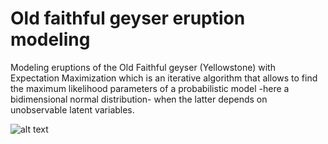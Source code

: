 # Old faithful geyser eruption modeling

Modeling eruptions of the Old Faithful geyser (Yellowstone) with Expectation Maximization which is an iterative algorithm that allows to find the maximum likelihood parameters of a probabilistic model -here a bidimensional normal distribution-  when the latter depends on unobservable latent variables.

![alt text](https://raw.githubusercontent.com/artpulsion/old_faithful/giphy.gif)
